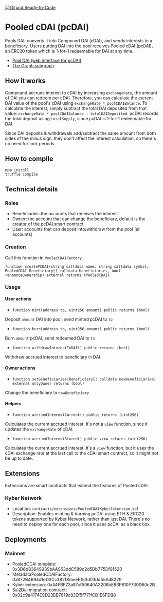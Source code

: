 [![Gitpod Ready-to-Code](https://img.shields.io/badge/Gitpod-Ready--to--Code-blue?logo=gitpod)](https://gitpod.io/#https://github.com/ZeframLou/pooled-cdai) 

# Pooled cDAI (pcDAI)
Pools DAI, converts it into Compound DAI (cDAI), and sends interests to a beneficiary. Users putting DAI into the pool receives Pooled cDAI (pcDAI), an ERC20 token which is 1-for-1 redeemable for DAI at any time.
- [Pool DAI (web interface for pcDAI)](https://zeframlou.github.io/pooldai/)
- [The Graph subgraph](https://github.com/ZeframLou/pooled-cdai-subgraph)

## How it works
Compound accrues interest to cDAI by increasing `exchangeRate`, the amount of DAI you can redeem per cDAI. Therefore, you can calculate the current DAI value of the pool's cDAI using `exchangeRate * poolCDAIBalance`. To calculate the interest, simply subtract the total DAI deposited from that value: `exchangeRate * poolCDAIBalance - totalDAIDeposited`. pcDAI records the total deposit using `totalSupply`, since pcDAI is 1-for-1 redeemable for DAI.

Since DAI deposits & withdrawals add/subtract the same amount from both sides of the minus sign, they don't affect the interest calculation, so there's no need for lock periods.

## How to compile
```
npm install
truffle compile
```

## Technical details

### Roles
- Beneficiaries: the accounts that receives the interest
- Owner: the account that can change the beneficiary, default is the creator of the pcDAI smart contract
- User: accounts that can deposit into/withdraw from the pool (all accounts)

### Creation
Call this function in `PooledCDAIFactory`

`function createPCDAI(string calldata name, string calldata symbol, PooledCDAI.Beneficiary[] calldata beneficiaries, bool renounceOwnership) external returns (PooledCDAI)`

### Usage

#### User actions

- `function mint(address to, uint256 amount) public returns (bool)`

Deposit `amount` DAI into pool, send minted pcDAI to `to`

- `function burn(address to, uint256 amount) public returns (bool)`

Burn `amount` pcDAI, send redeemed DAI to `to`

- `function withdrawInterestInDAI() public returns (bool)`

Withdraw accrued interest to beneficiary in DAI

#### Owner actions

- `function setBeneficiaries(Beneficiary[] calldata newBeneficiaries) external onlyOwner returns (bool)`

Change the beneficiary to `newBeneficiary`

#### Helpers

- `function accruedInterestCurrent() public returns (uint256)`

Calculates the current accrued interest. It's not a `view` function, since it updates the `exchangeRate` of cDAI.

- `function accruedInterestStored() public view returns (uint256)`

Calculates the current accrued interest. It's a `view` function, but it uses the cDAI exchange rate at the last call to the cDAI smart contract, so it might not be up to date.

## Extensions

Extensions are smart contracts that extend the features of Pooled cDAI.

### Kyber Network

* Location: `contracts/extensions/PooledCDAIKyberExtension.sol`
* Description: Enables minting & burning pcDAI using ETH & ERC20 tokens supported by Kyber Network, rather than just DAI. There's no need to deploy one for each pool, since it uses pcDAI as a black box.

## Deployments

### Mainnet

- PooledCDAI template: 0x3D6d83649939bAA953ddC589d2d5Db775Df91520
- MetadataPooledCDAIFactory: 0xB72B4B94d1eD3Cc382D5beEEfE3d03dd55Ad8229
- Kyber extension: 0x44FBF73a97cf50640A3208b883F810F730D80c2B
- Sai2Dai migration contract: 0x02c9e4174E9D23BB7619c83Ef5f771fCB1E6FDB8
